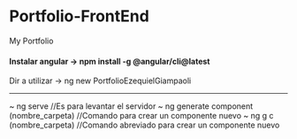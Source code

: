 # Portfolio-FrontEnd

My Portfolio

#### Instalar angular -> npm install -g @angular/cli@latest

Dir a utilizar -> ng new PortfolioEzequielGiampaoli

---

~ ng serve //Es para levantar el servidor
~ ng generate component (nombre_carpeta) //Comando para crear un componente nuevo
~ ng g c (nombre_carpeta) //Comando abreviado para crear un componente nuevo
